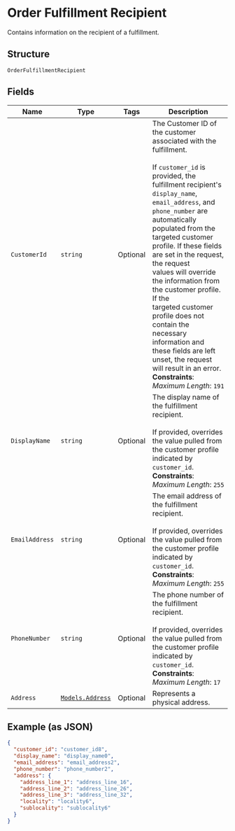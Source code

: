 
# Order Fulfillment Recipient

Contains information on the recipient of a fulfillment.

## Structure

`OrderFulfillmentRecipient`

## Fields

| Name | Type | Tags | Description |
|  --- | --- | --- | --- |
| `CustomerId` | `string` | Optional | The Customer ID of the customer associated with the fulfillment.<br><br>If `customer_id` is provided, the fulfillment recipient's `display_name`,<br>`email_address`, and `phone_number` are automatically populated from the<br>targeted customer profile. If these fields are set in the request, the request<br>values will override the information from the customer profile. If the<br>targeted customer profile does not contain the necessary information and<br>these fields are left unset, the request will result in an error.<br>**Constraints**: *Maximum Length*: `191` |
| `DisplayName` | `string` | Optional | The display name of the fulfillment recipient.<br><br>If provided, overrides the value pulled from the customer profile indicated by `customer_id`.<br>**Constraints**: *Maximum Length*: `255` |
| `EmailAddress` | `string` | Optional | The email address of the fulfillment recipient.<br><br>If provided, overrides the value pulled from the customer profile indicated by `customer_id`.<br>**Constraints**: *Maximum Length*: `255` |
| `PhoneNumber` | `string` | Optional | The phone number of the fulfillment recipient.<br><br>If provided, overrides the value pulled from the customer profile indicated by `customer_id`.<br>**Constraints**: *Maximum Length*: `17` |
| `Address` | [`Models.Address`](/doc/models/address.md) | Optional | Represents a physical address. |

## Example (as JSON)

```json
{
  "customer_id": "customer_id8",
  "display_name": "display_name0",
  "email_address": "email_address2",
  "phone_number": "phone_number2",
  "address": {
    "address_line_1": "address_line_16",
    "address_line_2": "address_line_26",
    "address_line_3": "address_line_32",
    "locality": "locality6",
    "sublocality": "sublocality6"
  }
}
```

